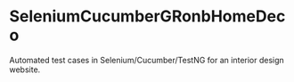 # SeleniumCucumberGRonbHomeDeco
Automated test cases in Selenium/Cucumber/TestNG for an interior design website. 
